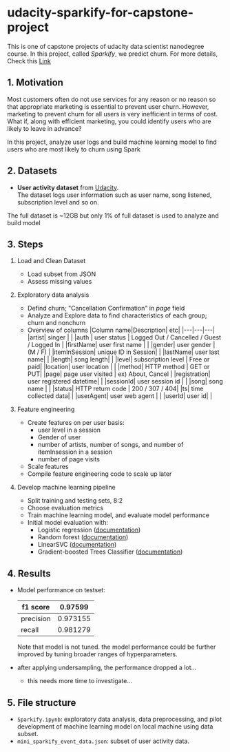 # udacity-sparkify-for-capstone-project
This is one of capstone projects of udacity data scientist nanodegree course.
In this project, called *Sparkify*, we predict churn.
For more details, Check this [Link](https://medium.com/@giwooklee/sparkify-udacity-data-scientist-nanodegree-6548542f53ce)

## 1. Motivation

Most customers often do not use services for any reason or no reason so that appropriate marketing is essential to prevent user churn. However, marketing to prevent churn for all users is very inefficient in terms of cost. What if, along with efficient marketing, you could identify users who are likely to leave in advance? 

In this project, analyze user logs and build machine learning model to find users who are most likely to churn using Spark

## 2. Datasets

- **User activity dataset** from [Udacity](https://www.udacity.com/).  
  The dataset logs user information such as user name, song listened, subscription level and so on.   

The full dataset is ~12GB but only 1% of full dataset is used to analyze and build model

## 3. Steps

1. Load and Clean Dataset

   - Load subset from JSON
   - Assess missing values

2. Exploratory data analysis

   - Defind churn; "Cancellation Confirmation" in *page* field
   - Analyze and Explore data to find characteristics of each group; churn and nonchurn
   - Overview of columns
     |Column name|Description| etc|
     |---|---|---|
     |artist| singer | |
     |auth | user status | Logged Out / Cancelled / Guest / Logged In |
     |firstName| user first name | |
     |gender| user gender | (M / F) |
     |itemInSession| unique ID in Session| |
     |lastName| user last name| |
     |length| song length| |
     |level| subscription level | Free or paid|
     |location| user location | |
     |method| HTTP method | GET or PUT|
     |page| page user visited | ex) About, Cancel |
     |registration| user registered datetime| |
     |sessionId| user session id | |
     |song| song name | |
     |status| HTTP return code | 200 / 307 / 404|
     |ts| time collected data| |
     |userAgent| user web agent | |
     |userId| user id| |

3. Feature engineering

   - Create features on per user basis:
     - user level in a session
     - Gender of user
     - number of artists, number of songs, and number of itemInsession in a session
     - number of page visits
   - Scale features
   - Compile feature engineering code to scale up later

4. Develop machine learning pipeline

   - Split training and testing sets, 8:2
   - Choose evaluation metrics
   - Train machine learning model, and evaluate model performance
   - Initial model evaluation with:
     - Logistic regression ([documentation](https://spark.apache.org/docs/latest/api/python/reference/api/pyspark.ml.classification.LogisticRegression.html))
     - Random forest ([documentation](https://spark.apache.org/docs/latest/api/python/reference/api/pyspark.ml.classification.RandomForestClassifier.html))
     - LinearSVC ([documentation](https://spark.apache.org/docs/latest/api/python/reference/api/pyspark.ml.classification.LinearSVC.html))
     - Gradient-boosted Trees Classifier ([documentation](https://spark.apache.org/docs/latest/api/python/reference/api/pyspark.ml.classification.GBTClassifier.html))


## 4. Results

- Model performance on testset:

    |f1 score| 0.97599|
    |---|---|
    |precision| 0.973155|
    |recall| 0.981279|

    Note that model is not tuned. the model performance could be further improved by tuning broader ranges of hyperparameters.

- after applying undersampling, the performance dropped a lot...
  - this needs more time to investigate...


## 5. File structure

- `Sparkify.ipynb`: exploratory data analysis, data preprocessing, and pilot development of machine learning model on local machine using data subset.
- `mini_sparkify_event_data.json`: subset of user activity data.

